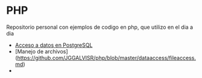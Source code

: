 # PHP
Repositorio personal con ejemplos de codigo en php, que utilizo en el dia a dia
- [Acceso a datos en PostgreSQL](https://github.com/JGGALVISR/php/blob/master/dataaccess/dbpostgress.md)
- [Manejo de archivos] (https://github.com/JGGALVISR/php/blob/master/dataaccess/fileaccess.md)
-
